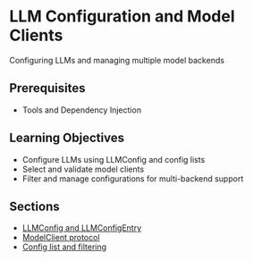 # LLM Configuration and Model Clients

Configuring LLMs and managing multiple model backends

## Prerequisites

* Tools and Dependency Injection

## Learning Objectives

* Configure LLMs using LLMConfig and config lists
* Select and validate model clients
* Filter and manage configurations for multi-backend support

## Sections

* [LLMConfig and LLMConfigEntry](chapters/llm-configuration-and-model-clients/llmconfig-and-llmconfigentry.md)
* [ModelClient protocol](chapters/llm-configuration-and-model-clients/modelclient-protocol.md)
* [Config list and filtering](chapters/llm-configuration-and-model-clients/config-list-and-filtering.md)
